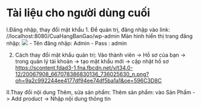 <h1> Tài liệu cho người dùng cuối</h1>
I.Đăng nhập, thay đổi mật khẩu
1.	Để quản trị, đăng nhập vào link:
 //localhost:8080/CuaHangBanGao/wp-admin 
Màn hình hiển thị trang đăng nhập: 
<img src="https://scontent.fdad3-2.fna.fbcdn.net/v/t34.0-12/20067854_667074390163869_1951398143_n.png?oh=aad40067d08fb9ec5fda3ef7da82315d&oe=596C36CA">
-	Tên đăng nhập: Admin
-	Pass : admin

2.	Cách thay đổi mật khẩu quản trị: 
Vào thành viên -> Hồ sơ của bạn -> trong quản lý tài khoản -> tạo mật khẩu mới -> cập nhật hồ sơ
https://scontent.fdad3-1.fna.fbcdn.net/v/t34.0-12/20067908_667078386830136_736025630_n.png?oh=9a2c992244ee4177df94ee74df5ba1a1&oe=596C3D8C

II.Thay đổi nội dung
Thêm, sửa sản phẩm:
Thêm sản phẩm: vào Sản Phẩm -> Add product -> Nhập nội dung thông tin

